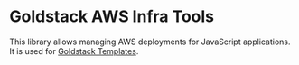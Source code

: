 # Goldstack AWS Infra Tools

This library allows managing AWS deployments for JavaScript applications. It is used for [Goldstack Templates](https://goldstack.party).

